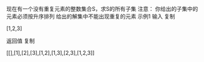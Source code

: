 
现在有一个没有重复元素的整数集合S，求S的所有子集
注意：
你给出的子集中的元素必须按升序排列
给出的解集中不能出现重复的元素
示例1
输入
复制

[1,2,3]

返回值
复制

[[],[1],[2],[3],[1,2],[1,3],[2,3],[1,2,3]]

